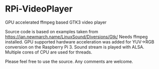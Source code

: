 # RPi-VideoPlayer
GPU accelerated ffmpeg based GTK3 video player

Source code is based on examples taken from https://jan.newmarch.name/LinuxSound/Diversions/Gtk/
Needs ffmpeg installed.
GPU supported hardware acceleration was added for YUV->RGB conversion on the Raspberry Pi 3.
Sound stream is played with ALSA.
Multiple cores of CPU are used for threads.

Please feel free to use the source. Any comments are welcome.
